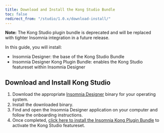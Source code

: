 ```yaml
---
title: Download and Install the Kong Studio Bundle
toc: false
redirect_from: "/studio/1.0.x/download-install/"
---
```

<div class="alert alert-ee warning">
<b>Note:</b> The Kong Studio plugin bundle is deprecated and will be replaced
with tighter Insomnia integration in a future release.</div>

In this guide, you will install:
* Insomnia Designer: the base of the Kong Studio Bundle
* Insomnia Designer Kong Plugin Bundle: enables the Kong Studio featureset within Insomnia Designer

## Download and Install Kong Studio

1. Download the appropriate [Insomnia Designer](https://insomnia.rest/download) binary for your operating system.
2. Install the downloaded binary.
3. Find and open the Insomnia Designer application on your computer and follow the onboarding instructions.
4. Once completed, [click here to install the Insomnia Kong Plugin Bundle](insomniad://plugins/install?name=insomnia-plugin-kong-bundle) to activate the Kong Studio featureset.
